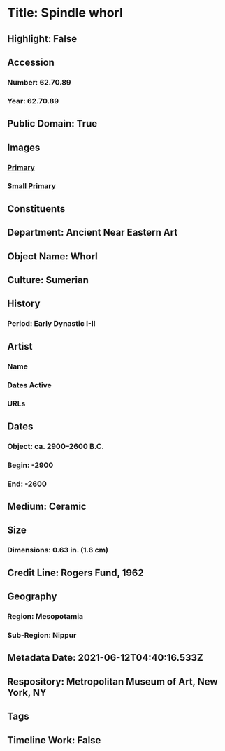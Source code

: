 # Title: Spindle whorl
## Highlight: False
## Accession
### Number: 62.70.89
### Year: 62.70.89
## Public Domain: True
## Images
### [Primary](https://images.metmuseum.org/CRDImages/an/original/DP-15116-041.jpg)
### [Small Primary](https://images.metmuseum.org/CRDImages/an/web-large/DP-15116-041.jpg)
## Constituents
## Department: Ancient Near Eastern Art
## Object Name: Whorl
## Culture: Sumerian
## History
### Period: Early Dynastic I-II
## Artist
### Name
### Dates Active
### URLs
## Dates
### Object: ca. 2900–2600 B.C.
### Begin: -2900
### End: -2600
## Medium: Ceramic
## Size
### Dimensions: 0.63 in. (1.6 cm)
## Credit Line: Rogers Fund, 1962
## Geography
### Region: Mesopotamia
### Sub-Region: Nippur
## Metadata Date: 2021-06-12T04:40:16.533Z
## Respository: Metropolitan Museum of Art, New York, NY
## Tags
## Timeline Work: False